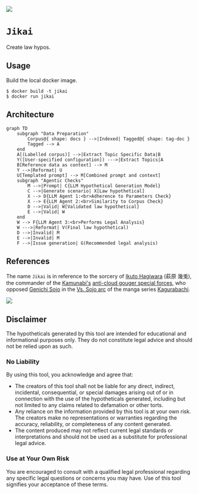 [![](https://img.shields.io/badge/jikai_1.0-build-orange)](https://github.com/gongahkia/jikai/releases/tag/1.0)

# `Jikai`

Create law hypos.

## Usage

Build the local docker image.

```console
$ docker build -t jikai
$ docker run jikai
```

## Architecture

```mermaid
graph TD
    subgraph "Data Preparation"
        Corpus@{ shape: docs } -->|Indexed| Tagged@{ shape: tag-doc }
        Tagged --> A
    end
    A[(Labelled corpus)] -->|Extract Topic Specific Data|B
    Y([User-specified configuration]) --->|Extract Topics|A
    B[Reference data as context] --> M
    Y -->|Reformat| U
    U[Templated prompt] --> M[Combined prompt and context]
    subgraph "Agentic Checks"
        M -->|Prompt| C{LLM Hypothetical Generation Model}
        C -->|Generate scenario| X[Law hypothetical]
        X --> D{LLM Agent 1:<br>Adherence to Parameters Check}
        X --> E{LLM Agent 2:<br>Similarity to Corpus Check}
        D -->|Valid| W[Validated law hypothetical]
        E -->|Valid| W
    end
    W --> F{LLM Agent 3:<br>Performs Legal Analysis}
    W --->|Reformat| V(Final law hypothetical)
    D -->|Invalid| M
    E -->|Invalid| M
    F -->|Issue generation| G(Recommended legal analysis)
```

## References

The name `Jikai` is in reference to the sorcery of [Ikuto Hagiwara](https://kagurabachi.fandom.com/wiki/Ikuto_Hagiwara) (萩原 幾兎), the commander of the [Kamunabi's](https://kagurabachi.fandom.com/wiki/Kamunabi) [anti-cloud gouger special forces](https://kagurabachi.fandom.com/wiki/Kamunabi#Anti-Cloud_Gouger_Special_Forces), who opposed [Genichi Sojo](https://kagurabachi.fandom.com/wiki/Genichi_Sojo) in the [Vs. Sojo arc](https://kagurabachi.fandom.com/wiki/Vs._Sojo_Arc) of the manga series [Kagurabachi](https://kagurabachi.fandom.com/wiki/Kagurabachi_Wiki).

![](https://static.wikia.nocookie.net/kagurabachi/images/f/f7/Ikuto_Hagiwara_Portrait.png/revision/latest?cb=20231206044607)

## Disclaimer

The hypotheticals generated by this tool are intended for educational and informational purposes only. They do not constitute legal advice and should not be relied upon as such. 

### No Liability

By using this tool, you acknowledge and agree that:

- The creators of this tool shall not be liable for any direct, indirect, incidental, consequential, or special damages arising out of or in connection with the use of the hypotheticals generated, including but not limited to any claims related to defamation or other torts.
- Any reliance on the information provided by this tool is at your own risk. The creators make no representations or warranties regarding the accuracy, reliability, or completeness of any content generated.
- The content produced may not reflect current legal standards or interpretations and should not be used as a substitute for professional legal advice.

### Use at Your Own Risk

You are encouraged to consult with a qualified legal professional regarding any specific legal questions or concerns you may have. Use of this tool signifies your acceptance of these terms.

